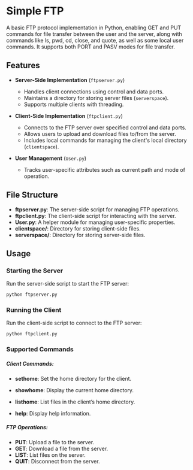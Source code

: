 # Simple FTP

A basic FTP protocol implementation in Python, enabling GET and PUT commands for file transfer between the user and the server, along with commands like ls, pwd, cd, close, and quote, as well as some local user commands. It supports both PORT and PASV modes for file transfer.

## Features

- **Server-Side Implementation** (`ftpserver.py`)
  - Handles client connections using control and data ports.
  - Maintains a directory for storing server files (`serverspace`).
  - Supports multiple clients with threading.

- **Client-Side Implementation** (`ftpclient.py`)
  - Connects to the FTP server over specified control and data ports.
  - Allows users to upload and download files to/from the server.
  - Includes local commands for managing the client's local directory (`clientspace`).

- **User Management** (`User.py`)
  - Tracks user-specific attributes such as current path and mode of operation.

## File Structure

- **ftpserver.py**: The server-side script for managing FTP operations.
- **ftpclient.py**: The client-side script for interacting with the server.
- **User.py**: A helper module for managing user-specific properties.
- **clientspace/**: Directory for storing client-side files.
- **serverspace/**: Directory for storing server-side files.

## Usage

### Starting the Server

Run the server-side script to start the FTP server:

```bash
python ftpserver.py
```

### Running the Client

Run the client-side script to connect to the FTP server:

```bash
python ftpclient.py
```

### Supported Commands

##### Client Commands:

* **sethome**: Set the home directory for the client.
* **showhome**: Display the current home directory.

* **listhome**: List files in the client’s home directory.
* **help**: Display help information.

##### FTP Operations:

* **PUT**: Upload a file to the server.
* **GET**: Download a file from the server.
* **LIST**: List files on the server.
* **QUIT**: Disconnect from the server.

